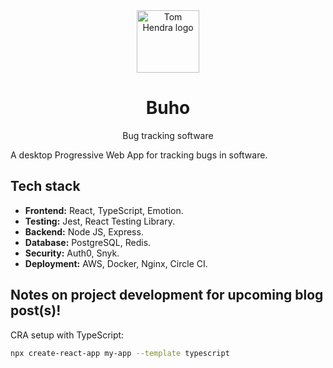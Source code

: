 <div align=center>
<img alt="Tom Hendra logo" src="https://res.cloudinary.com/tomhendra/image/upload/v1567091669/tomhendra-logo/tomhendra-logo-round-1024.png" width="100" />
<h1>Buho</h1>
<p>Bug tracking software</p>
</div>

A desktop Progressive Web App for tracking bugs in software.

## Tech stack

- **Frontend:** React, TypeScript, Emotion.
- **Testing:** Jest, React Testing Library.
- **Backend:** Node JS, Express.
- **Database:** PostgreSQL, Redis.
- **Security:** Auth0, Snyk.
- **Deployment:** AWS, Docker, Nginx, Circle CI.

## Notes on project development for upcoming blog post(s)!

CRA setup with TypeScript:

```sh
npx create-react-app my-app --template typescript
```
